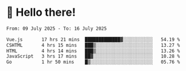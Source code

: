 # 👋 Hello there!

<!--START_SECTION:waka-->

```txt
From: 09 July 2025 - To: 16 July 2025

Vue.js       17 hrs 21 mins  █████████████▓░░░░░░░░░░░   54.19 %
CSHTML       4 hrs 15 mins   ███▒░░░░░░░░░░░░░░░░░░░░░   13.27 %
HTML         4 hrs 14 mins   ███▒░░░░░░░░░░░░░░░░░░░░░   13.26 %
JavaScript   3 hrs 17 mins   ██▓░░░░░░░░░░░░░░░░░░░░░░   10.28 %
Go           1 hr 50 mins    █▒░░░░░░░░░░░░░░░░░░░░░░░   05.76 %
```

<!--END_SECTION:waka-->
